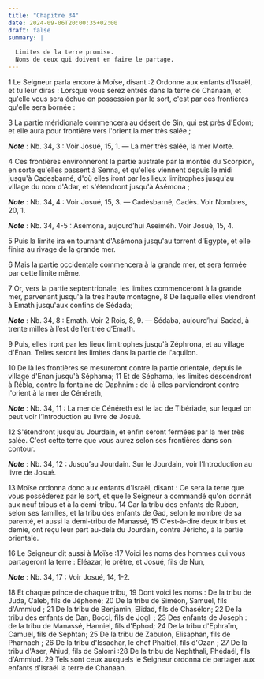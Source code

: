 ```yaml
---
title: "Chapitre 34"
date: 2024-09-06T20:00:35+02:00
draft: false
summary: |
  
  Limites de la terre promise.
  Noms de ceux qui doivent en faire le partage.
---
```



1 Le Seigneur parla encore à Moïse, disant :2 Ordonne aux enfants d'Israël, et tu leur diras : Lorsque vous serez entrés dans la terre de Chanaan, et qu'elle vous sera échue en possession par le sort, c'est par ces frontières qu'elle sera bornée :


3 La partie méridionale commencera au désert de Sin, qui est près d'Edom; et elle aura pour frontière vers l'orient la mer très salée ;

***Note*** :  Nb. 34, 3 : Voir Josué, 15, 1. ― La mer très salée, la mer Morte.

4 Ces frontières environneront la partie australe par la montée du Scorpion, en sorte qu'elles passent à Senna, et qu'elles viennent depuis le midi jusqu'à Cadesbarné, d'où elles iront par les lieux limitrophes jusqu'au village du nom d'Adar, et s'étendront jusqu'à Asémona ;

***Note*** :  Nb. 34, 4 : Voir Josué, 15, 3. ― Cadèsbarné, Cadès. Voir Nombres, 20, 1.

***Note*** :  Nb. 34, 4-5 : Asémona, aujourd’hui Aseiméh. Voir Josué, 15, 4.

5 Puis la limite ira en tournant d'Asémona jusqu'au torrent d'Egypte, et elle finira au rivage de la grande mer.


6 Mais la partie occidentale commencera à la grande mer, et sera fermée par cette limite même.


7 Or, vers la partie septentrionale, les limites commenceront à la grande mer, parvenant jusqu'à la très haute montagne, 8 De laquelle elles viendront à Emath jusqu'aux confins de Sédada;

***Note*** :  Nb. 34, 8 : Emath. Voir 2 Rois, 8, 9. ― Sédaba, aujourd’hui Sadad, à trente milles à l’est de l’entrée d’Emath.

9 Puis, elles iront par les lieux limitrophes jusqu'à Zéphrona, et au village d'Enan. Telles seront les limites dans la partie de l'aquilon.


10 De là les frontières se mesureront contre la partie orientale, depuis le village d'Enan jusqu'à Séphama; 11 Et de Séphama, les limites descendront à Rébla, contre la fontaine de Daphnim : de là elles parviendront contre l'orient à la mer de Cénéreth,

***Note*** :  Nb. 34, 11 : La mer de Cénéreth est le lac de Tibériade, sur lequel on peut voir l’Introduction au livre de Josué.

12 S'étendront jusqu'au Jourdain, et enfin seront fermées par la mer très salée. C'est cette terre que vous aurez selon ses frontières dans son contour.

***Note*** :  Nb. 34, 12 : Jusqu’au Jourdain. Sur le Jourdain, voir l’Introduction au livre de Josué.


13 Moïse ordonna donc aux enfants d'Israël, disant : Ce sera la terre que vous posséderez par le sort, et que le Seigneur a commandé qu'on donnât aux neuf tribus et à la demi-tribu. 14 Car la tribu des enfants de Ruben, selon ses familles, et la tribu des enfants de Gad, selon le nombre de sa parenté, et aussi la demi-tribu de Manassé, 15 C'est-à-dire deux tribus et demie, ont reçu leur part au-delà du Jourdain, contre Jéricho, à la partie orientale.


16 Le Seigneur dit aussi à Moïse :17 Voici les noms des hommes qui vous partageront la terre : Eléazar, le prêtre, et Josué, fils de Nun,

***Note*** :  Nb. 34, 17 : Voir Josué, 14, 1-2.

18 Et chaque prince de chaque tribu, 19 Dont voici les noms : De la tribu de Juda, Caleb, fils de Jéphoné; 20 De la tribu de Siméon, Samuel, fils d'Ammiud ; 21 De la tribu de Benjamin, Elidad, fils de Chasélon; 22 De la tribu des enfants de Dan, Bocci, fils de Jogli ; 23 Des enfants de Joseph : de la tribu de Manassé, Hanniel, fils d'Ephod; 24 De la tribu d'Ephraïm, Camuel, fils de Sephtan; 25 De la tribu de Zabulon, Elisaphan, fils de Pharnach ; 26 De la tribu d'Issachar, le chef Phaltiel, fils d'Ozan ; 27 De la tribu d'Aser, Ahiud, fils de Salomi :28 De la tribu de Nephthali, Phédaël, fils d'Ammiud. 29 Tels sont ceux auxquels le Seigneur ordonna de partager aux enfants d'Israël la terre de Chanaan.

